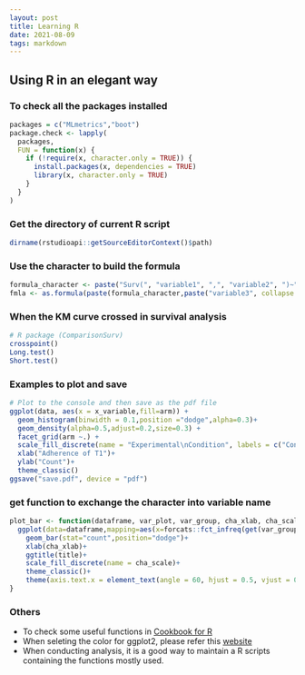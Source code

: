 ```yaml
---
layout: post
title: Learning R
date: 2021-08-09
tags: markdown    
---
```


## Using R in an elegant way

### To check all the packages installed
```R
packages = c("MLmetrics","boot")
package.check <- lapply(
  packages,
  FUN = function(x) {
    if (!require(x, character.only = TRUE)) {
      install.packages(x, dependencies = TRUE)
      library(x, character.only = TRUE)
    }
  }
)
```

### Get the directory of current R script
```R
dirname(rstudioapi::getSourceEditorContext()$path)
```

### Use the character to build the formula
```R
formula_character <- paste("Surv(", "variable1", ",", "variable2", ")~")
fmla <- as.formula(paste(formula_character,paste("variable3", collapse = "+")))
```

### When the KM curve crossed in survival analysis
```R
# R package (ComparisonSurv)
crosspoint()
Long.test()
Short.test()
```

### Examples to plot and save
```R
# Plot to the console and then save as the pdf file
ggplot(data, aes(x = x_variable,fill=arm)) + 
  geom_histogram(binwidth = 0.1,position ="dodge",alpha=0.3)+
  geom_density(alpha=0.5,adjust=0.2,size=0.3) + 
  facet_grid(arm ~.) +
  scale_fill_discrete(name = "Experimental\nCondition", labels = c("Control","Treatment"))+
  xlab("Adherence of T1")+
  ylab("Count")+
  theme_classic()
ggsave("save.pdf", device = "pdf")
```
### get function to exchange the character into variable name
```R
plot_bar <- function(dataframe, var_plot, var_group, cha_xlab, cha_scale, title){
  ggplot(data=dataframe,mapping=aes(x=forcats::fct_infreq(get(var_group)), fill=get(var_plot))) +
    geom_bar(stat="count",position="dodge")+
    xlab(cha_xlab)+
    ggtitle(title)+
    scale_fill_discrete(name = cha_scale)+
    theme_classic()+
    theme(axis.text.x = element_text(angle = 60, hjust = 0.5, vjust = 0.5))
}
```
### Others

*  To check some useful functions in [Cookbook for R](https://openbiox.github.io/Cookbook-for-R-Chinese/index.html)
* When seleting the color for ggplot2, please refer this [website](https://colorbrewer2.org/)
* When conducting analysis, it is a good way to maintain a R scripts containing the functions mostly used.